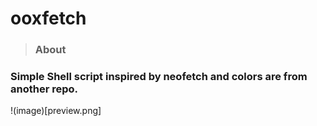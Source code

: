 # ooxfetch

> ### About
### Simple Shell script inspired by neofetch and colors are from another repo.
!(image)[preview.png]
